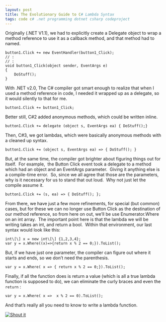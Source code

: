 ```yaml
---
layout: post
title: The Evolutionary Guide to C# Lambda Syntax
tags: code c# .net programming dotnet csharp codeproject
---
```

Originally (.NET V1.1), we had to explicitly create a Delegate object to wrap a method reference to use it as a callback method, and that method had to named.

    button1.Click += new EventHandler(button1_Click);
    // :
    // :
    void button1_Click(object sender, EventArgs e)
    {
        DoStuff();
    }

With .NET v2.0, The C# compiler got smart enough to realize that when I used a method reference in code, I needed it wrapped up as a delegate, so it would silently to that for me.

    button1.Click += button1_Click;

Better still, C#2 added anonymous methods, which could be written inline.

    button1.Click += delegate (object s, EventArgs ea) { DoStuff();}

Then, C#3, we got lambdas, which were basically anonymous methods with a cleaned up syntax.

    button1.Click += (object s, EventArgs ea) => { DoStuff(); }
    
But, at the same time, the compiler got brighter about figuring things out for itself.  For example,  the Button Click event took a delegate to a method which had an object and an EventArgs parameter.  Giving it anything else is a compile-time error.  So, since we all agree that those are the parameters, why is it necessary for us to stand that out loud.  Why not just let the compile assume it.

    button1.Click += (s, ea) => { DoStuff(); };

From there, we have just a few more refinements, for special (but common) cases, but for these we can no longer use Button Click as the destination of our method reference, so from here on out, we’ll be use Enumerator.Where on an int array.  The important point here is that the lambda we will be writing takes an int, and return a bool.  Within that environment, our last syntax would look like this:

    int\[\] x = new int\[\] {1,2,3,4};
    var y = x.Where((x)=>{return x % 2 == 0;}).ToList();

But, if we have just one parameter, the compiler can figure out where it starts and ends, so we don’t need the parenthesis. 

    var y = x.Where( x => { return x % 2 == 0;}).ToList();

Finally, if all the function does is return a value (which is all a true lambda function is supposed to do), we can eliminate the curly braces and even the `return` :

    var y = x.Where( x =>  x % 2 == 0).ToList();

And that’s really all you need to know to write a lambda function.

<a href="http://dotnetshoutout.com/Honest-Illusion-The-Evolutionary-Guide-to-C-Lambda-Syntax">
  <img alt="Shout it" src="http://dotnetshoutout.com/image.axd?url=http%3A%2F%2Fhonestillusion.com%2Fblogs%2Fblog_0%2Farchive%2F2011%2F03%2F17%2Fthe-evolutionary-guide-to-c-lambda-syntax.aspx" style="border:0px;" />
</a>